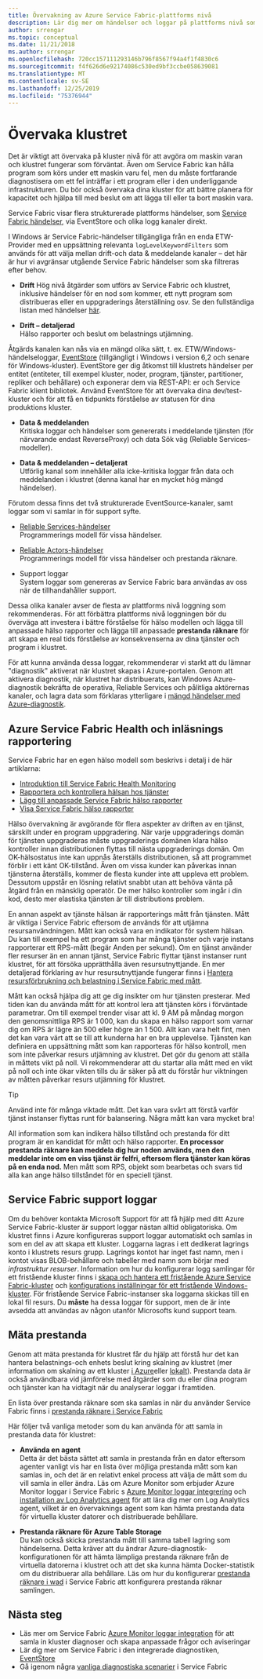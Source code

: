 ```yaml
---
title: Övervakning av Azure Service Fabric-plattforms nivå
description: Lär dig mer om händelser och loggar på plattforms nivå som används för att övervaka och diagnostisera Azure Service Fabric-kluster.
author: srrengar
ms.topic: conceptual
ms.date: 11/21/2018
ms.author: srrengar
ms.openlocfilehash: 720cc157111293146b796f8567f94a4f1f4830c6
ms.sourcegitcommit: f4f626d6e92174086c530ed9bf3ccbe058639081
ms.translationtype: MT
ms.contentlocale: sv-SE
ms.lasthandoff: 12/25/2019
ms.locfileid: "75376944"
---
```

# <a name="monitoring-the-cluster"></a>Övervaka klustret

Det är viktigt att övervaka på kluster nivå för att avgöra om maskin varan och klustret fungerar som förväntat. Även om Service Fabric kan hålla program som körs under ett maskin varu fel, men du måste fortfarande diagnostisera om ett fel inträffar i ett program eller i den underliggande infrastrukturen. Du bör också övervaka dina kluster för att bättre planera för kapacitet och hjälpa till med beslut om att lägga till eller ta bort maskin vara.

Service Fabric visar flera strukturerade plattforms händelser, som [Service Fabric händelser](service-fabric-diagnostics-events.md), via EventStore och olika logg kanaler direkt. 

I Windows är Service Fabric-händelser tillgängliga från en enda ETW-Provider med en uppsättning relevanta `logLevelKeywordFilters` som används för att välja mellan drift-och data & meddelande kanaler – det här är hur vi avgränsar utgående Service Fabric händelser som ska filtreras efter behov.

* **Drift** Hög nivå åtgärder som utförs av Service Fabric och klustret, inklusive händelser för en nod som kommer, ett nytt program som distribueras eller en uppgraderings återställning osv. Se den fullständiga listan med händelser [här](service-fabric-diagnostics-event-generation-operational.md).  

* **Drift – detaljerad**  
Hälso rapporter och beslut om belastnings utjämning.

Åtgärds kanalen kan nås via en mängd olika sätt, t. ex. ETW/Windows-händelseloggar, [EventStore](service-fabric-diagnostics-eventstore.md) (tillgängligt i Windows i version 6,2 och senare för Windows-kluster). EventStore ger dig åtkomst till klustrets händelser per entitet (entiteter, till exempel kluster, noder, program, tjänster, partitioner, repliker och behållare) och exponerar dem via REST-API: er och Service Fabric klient bibliotek. Använd EventStore för att övervaka dina dev/test-kluster och för att få en tidpunkts förståelse av statusen för dina produktions kluster.

* **Data & meddelanden**  
Kritiska loggar och händelser som genererats i meddelande tjänsten (för närvarande endast ReverseProxy) och data Sök väg (Reliable Services-modeller).

* **Data & meddelanden – detaljerat**  
Utförlig kanal som innehåller alla icke-kritiska loggar från data och meddelanden i klustret (denna kanal har en mycket hög mängd händelser).

Förutom dessa finns det två strukturerade EventSource-kanaler, samt loggar som vi samlar in för support syfte.

* [Reliable Services-händelser](service-fabric-reliable-services-diagnostics.md)  
Programmerings modell för vissa händelser.

* [Reliable Actors-händelser](service-fabric-reliable-actors-diagnostics.md)  
Programmerings modell för vissa händelser och prestanda räknare.

* Support loggar  
System loggar som genereras av Service Fabric bara användas av oss när de tillhandahåller support.

Dessa olika kanaler avser de flesta av plattforms nivå loggning som rekommenderas. För att förbättra plattforms nivå loggningen bör du överväga att investera i bättre förståelse för hälso modellen och lägga till anpassade hälso rapporter och lägga till anpassade **prestanda räknare** för att skapa en real tids förståelse av konsekvenserna av dina tjänster och program i klustret.

För att kunna använda dessa loggar, rekommenderar vi starkt att du lämnar "diagnostik" aktiverat när klustret skapas i Azure-portalen. Genom att aktivera diagnostik, när klustret har distribuerats, kan Windows Azure-diagnostik bekräfta de operativa, Reliable Services och pålitliga aktörernas kanaler, och lagra data som förklaras ytterligare i [mängd händelser med Azure-diagnostik](service-fabric-diagnostics-event-aggregation-wad.md).

## <a name="azure-service-fabric-health-and-load-reporting"></a>Azure Service Fabric Health och inläsnings rapportering

Service Fabric har en egen hälso modell som beskrivs i detalj i de här artiklarna:

- [Introduktion till Service Fabric Health Monitoring](service-fabric-health-introduction.md)
- [Rapportera och kontrollera hälsan hos tjänster](service-fabric-diagnostics-how-to-report-and-check-service-health.md)
- [Lägg till anpassade Service Fabric hälso rapporter](service-fabric-report-health.md)
- [Visa Service Fabric hälso rapporter](service-fabric-view-entities-aggregated-health.md)

Hälso övervakning är avgörande för flera aspekter av driften av en tjänst, särskilt under en program uppgradering. När varje uppgraderings domän för tjänsten uppgraderas måste uppgraderings domänen klara hälso kontroller innan distributionen flyttas till nästa uppgraderings domän. Om OK-hälsostatus inte kan uppnås återställs distributionen, så att programmet förblir i ett känt OK-tillstånd. Även om vissa kunder kan påverkas innan tjänsterna återställs, kommer de flesta kunder inte att uppleva ett problem. Dessutom uppstår en lösning relativt snabbt utan att behöva vänta på åtgärd från en mänsklig operatör. De mer hälso kontroller som ingår i din kod, desto mer elastiska tjänsten är till distributions problem.

En annan aspekt av tjänste hälsan är rapporterings mått från tjänsten. Mått är viktiga i Service Fabric eftersom de används för att utjämna resursanvändningen. Mått kan också vara en indikator för system hälsan. Du kan till exempel ha ett program som har många tjänster och varje instans rapporterar ett RPS-mått (begär Anden per sekund). Om en tjänst använder fler resurser än en annan tjänst, Service Fabric flyttar tjänst instanser runt klustret, för att försöka upprätthålla även resursutnyttjande. En mer detaljerad förklaring av hur resursutnyttjande fungerar finns i [Hantera resursförbrukning och belastning i Service Fabric med mått](service-fabric-cluster-resource-manager-metrics.md).

Mått kan också hjälpa dig att ge dig insikter om hur tjänsten presterar. Med tiden kan du använda mått för att kontrol lera att tjänsten körs i förväntade parametrar. Om till exempel trender visar att kl. 9 AM på måndag morgon den genomsnittliga RPS är 1 000, kan du skapa en hälso rapport som varnar dig om RPS är lägre än 500 eller högre än 1 500. Allt kan vara helt fint, men det kan vara värt att se till att kunderna har en bra upplevelse. Tjänsten kan definiera en uppsättning mått som kan rapporteras för hälso kontroll, men som inte påverkar resurs utjämning av klustret. Det gör du genom att ställa in måttets vikt på noll. Vi rekommenderar att du startar alla mått med en vikt på noll och inte ökar vikten tills du är säker på att du förstår hur viktningen av måtten påverkar resurs utjämning för klustret.

> [!TIP]
> Använd inte för många viktade mått. Det kan vara svårt att förstå varför tjänst instanser flyttas runt för balansering. Några mått kan vara mycket bra!

All information som kan indikera hälso tillstånd och prestanda för ditt program är en kandidat för mått och hälso rapporter. **En processor prestanda räknare kan meddela dig hur noden används, men den meddelar inte om en viss tjänst är felfri, eftersom flera tjänster kan köras på en enda nod.** Men mått som RPS, objekt som bearbetas och svars tid alla kan ange hälso tillståndet för en speciell tjänst.

## <a name="service-fabric-support-logs"></a>Service Fabric support loggar

Om du behöver kontakta Microsoft Support för att få hjälp med ditt Azure Service Fabric-kluster är support loggar nästan alltid obligatoriska. Om klustret finns i Azure konfigureras support loggar automatiskt och samlas in som en del av att skapa ett kluster. Loggarna lagras i ett dedikerat lagrings konto i klustrets resurs grupp. Lagrings kontot har inget fast namn, men i kontot visas BLOB-behållare och tabeller med namn som börjar med *infrastruktur resurser*. Information om hur du konfigurerar logg samlingar för ett fristående kluster finns i [skapa och hantera ett fristående Azure Service Fabric-kluster](service-fabric-cluster-creation-for-windows-server.md) och [konfigurations inställningar för ett fristående Windows-kluster](service-fabric-cluster-manifest.md). För fristående Service Fabric-instanser ska loggarna skickas till en lokal fil resurs. Du **måste** ha dessa loggar för support, men de är inte avsedda att användas av någon utanför Microsofts kund support team.

## <a name="measuring-performance"></a>Mäta prestanda

Genom att mäta prestanda för klustret får du hjälp att förstå hur det kan hantera belastnings-och enhets beslut kring skalning av klustret (mer information om skalning av ett kluster [i Azure](service-fabric-cluster-scale-up-down.md)eller [lokalt](service-fabric-cluster-windows-server-add-remove-nodes.md)). Prestanda data är också användbara vid jämförelse med åtgärder som du eller dina program och tjänster kan ha vidtagit när du analyserar loggar i framtiden. 

En lista över prestanda räknare som ska samlas in när du använder Service Fabric finns i [prestanda räknare i Service Fabric](service-fabric-diagnostics-event-generation-perf.md)

Här följer två vanliga metoder som du kan använda för att samla in prestanda data för klustret:

* **Använda en agent**  
Detta är det bästa sättet att samla in prestanda från en dator eftersom agenter vanligt vis har en lista över möjliga prestanda mått som kan samlas in, och det är en relativt enkel process att välja de mått som du vill samla in eller ändra. Läs om Azure Monitor som erbjuder Azure Monitor loggar i Service Fabric s [Azure Monitor loggar integrering](service-fabric-diagnostics-event-analysis-oms.md) och [installation av Log Analytics agent](../log-analytics/log-analytics-windows-agent.md) för att lära dig mer om Log Analytics agent, vilket är en övervaknings agent som kan hämta prestanda data för virtuella kluster datorer och distribuerade behållare.

* **Prestanda räknare för Azure Table Storage**  
Du kan också skicka prestanda mått till samma tabell lagring som händelserna. Detta kräver att du ändrar Azure-diagnostik-konfigurationen för att hämta lämpliga prestanda räknare från de virtuella datorerna i klustret och att det ska kunna hämta Docker-statistik om du distribuerar alla behållare. Läs om hur du konfigurerar [prestanda räknare i wad](service-fabric-diagnostics-event-aggregation-wad.md) i Service Fabric att konfigurera prestanda räknar samlingen.

## <a name="next-steps"></a>Nästa steg

* Läs mer om Service Fabric [Azure Monitor loggar integration](service-fabric-diagnostics-event-analysis-oms.md) för att samla in kluster diagnoser och skapa anpassade frågor och aviseringar
* Lär dig mer om Service Fabric i den integrerade diagnostiken, [EventStore](service-fabric-diagnostics-eventstore.md)
* Gå igenom några [vanliga diagnostiska scenarier](service-fabric-diagnostics-common-scenarios.md) i Service Fabric
